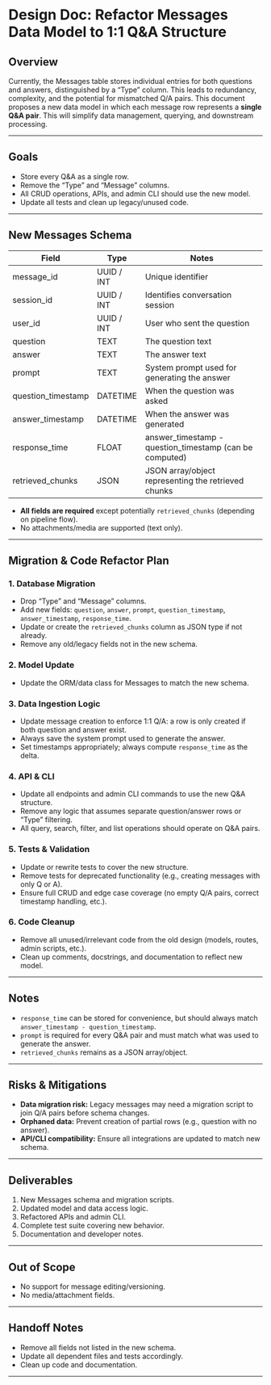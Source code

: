 # Design Doc: Refactor Messages Data Model to 1:1 Q\&A Structure

## Overview

Currently, the Messages table stores individual entries for both questions and answers, distinguished by a “Type” column. This leads to redundancy, complexity, and the potential for mismatched Q/A pairs. This document proposes a new data model in which each message row represents a **single Q\&A pair**. This will simplify data management, querying, and downstream processing.

---

## Goals

- Store every Q\&A as a single row.
- Remove the “Type” and “Message” columns.
- All CRUD operations, APIs, and admin CLI should use the new model.
- Update all tests and clean up legacy/unused code.

---

## New Messages Schema

| Field              | Type       | Notes                                                   |
| ------------------ | ---------- | ------------------------------------------------------- |
| message_id         | UUID / INT | Unique identifier                                       |
| session_id         | UUID / INT | Identifies conversation session                         |
| user_id            | UUID / INT | User who sent the question                              |
| question           | TEXT       | The question text                                       |
| answer             | TEXT       | The answer text                                         |
| prompt             | TEXT       | System prompt used for generating the answer            |
| question_timestamp | DATETIME   | When the question was asked                             |
| answer_timestamp   | DATETIME   | When the answer was generated                           |
| response_time      | FLOAT      | answer_timestamp - question_timestamp (can be computed) |
| retrieved_chunks   | JSON       | JSON array/object representing the retrieved chunks     |

- **All fields are required** except potentially `retrieved_chunks` (depending on pipeline flow).
- No attachments/media are supported (text only).

---

## Migration & Code Refactor Plan

### 1. Database Migration

- Drop “Type” and “Message” columns.
- Add new fields: `question`, `answer`, `prompt`, `question_timestamp`, `answer_timestamp`, `response_time`.
- Update or create the `retrieved_chunks` column as JSON type if not already.
- Remove any old/legacy fields not in the new schema.

### 2. Model Update

- Update the ORM/data class for Messages to match the new schema.

### 3. Data Ingestion Logic

- Update message creation to enforce 1:1 Q/A: a row is only created if both question and answer exist.
- Always save the system prompt used to generate the answer.
- Set timestamps appropriately; always compute `response_time` as the delta.

### 4. API & CLI

- Update all endpoints and admin CLI commands to use the new Q\&A structure.
- Remove any logic that assumes separate question/answer rows or “Type” filtering.
- All query, search, filter, and list operations should operate on Q\&A pairs.

### 5. Tests & Validation

- Update or rewrite tests to cover the new structure.
- Remove tests for deprecated functionality (e.g., creating messages with only Q or A).
- Ensure full CRUD and edge case coverage (no empty Q/A pairs, correct timestamp handling, etc.).

### 6. Code Cleanup

- Remove all unused/irrelevant code from the old design (models, routes, admin scripts, etc.).
- Clean up comments, docstrings, and documentation to reflect new model.

---

## Notes

- `response_time` can be stored for convenience, but should always match `answer_timestamp - question_timestamp`.
- `prompt` is required for every Q\&A pair and must match what was used to generate the answer.
- `retrieved_chunks` remains as a JSON array/object.

---

## Risks & Mitigations

- **Data migration risk:** Legacy messages may need a migration script to join Q/A pairs before schema changes.
- **Orphaned data:** Prevent creation of partial rows (e.g., question with no answer).
- **API/CLI compatibility:** Ensure all integrations are updated to match new schema.

---

## Deliverables

1. New Messages schema and migration scripts.
2. Updated model and data access logic.
3. Refactored APIs and admin CLI.
4. Complete test suite covering new behavior.
5. Documentation and developer notes.

---

## Out of Scope

- No support for message editing/versioning.
- No media/attachment fields.

---

## Handoff Notes

- Remove all fields not listed in the new schema.
- Update all dependent files and tests accordingly.
- Clean up code and documentation.

---
